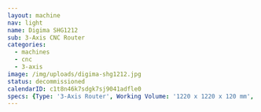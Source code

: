 ```yaml
---
layout: machine
nav: light
name: Digima SHG1212
sub: 3-Axis CNC Router
categories:
  - machines
  - cnc
  - 3-axis
image: /img/uploads/digima-shg1212.jpg
status: decommissioned
calendarID: c1t8n46k7sdgk7sj9041adfle0
specs: {Type: '3-Axis Router', Working Volume: '1220 x 1220 x 120 mm', Tool Dia.: '3 - 12 mm', Materials: 'Solid Wood, Plywood, MDF, Polyurethane Block (SikaBlock), Extruded Polystyrene Foam, Machinable Wax', File Formats: '.3dm .dxf .dwg .f3d .sldprt', Software: 'Fusion 360, Surfcam'}
---
```

